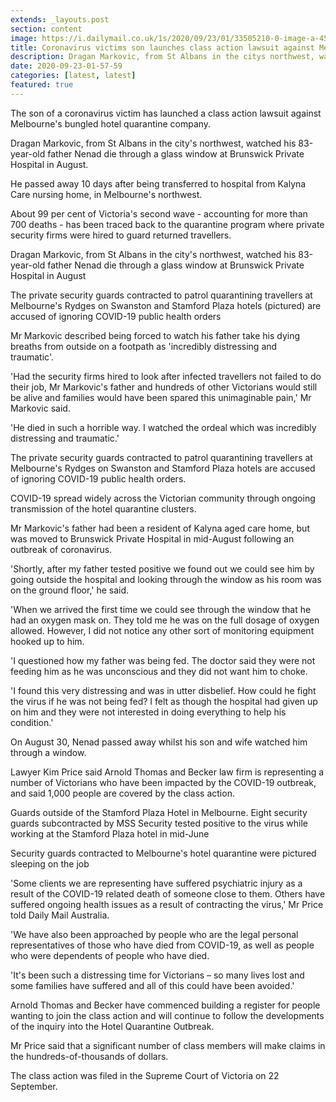 ```yaml
---
extends: _layouts.post
section: content
image: https://i.dailymail.co.uk/1s/2020/09/23/01/33505210-0-image-a-45_1600820674452.jpg 
title: Coronavirus victims son launches class action lawsuit against Melbournes hotel quarantine company 
description: Dragan Markovic, from St Albans in the citys northwest, watched his father Nenad die through a glass window at Brunswick Private Hospital on August 30. 
date: 2020-09-23-01-57-59 
categories: [latest, latest] 
featured: true 
--- 
```

The son of a coronavirus victim has launched a class action lawsuit against Melbourne's bungled hotel quarantine company. 

Dragan Markovic, from St Albans in the city's northwest, watched his 83-year-old father Nenad die through a glass window at Brunswick Private Hospital in August.

He passed away 10 days after being transferred to hospital from Kalyna Care nursing home, in Melbourne's northwest.

About 99 per cent of Victoria's second wave - accounting for more than 700 deaths - has been traced back to the quarantine program where private security firms were hired to guard returned travellers.

Dragan Markovic, from St Albans in the city's northwest, watched his 83-year-old father Nenad die through a glass window at Brunswick Private Hospital in August

The private security guards contracted to patrol quarantining travellers at Melbourne's Rydges on Swanston and Stamford Plaza hotels (pictured) are accused of ignoring COVID-19 public health orders

Mr Markovic described being forced to watch his father take his dying breaths from outside on a footpath as 'incredibly distressing and traumatic'.  

'Had the security firms hired to look after infected travellers not failed to do their job, Mr Markovic's father and hundreds of other Victorians would still be alive and families would have been spared this unimaginable pain,' Mr Markovic said. 

'He died in such a horrible way. I watched the ordeal which was incredibly distressing and traumatic.' 

The private security guards contracted to patrol quarantining travellers at Melbourne's Rydges on Swanston and Stamford Plaza hotels are accused of ignoring COVID-19 public health orders.  

COVID-19 spread widely across the Victorian community through ongoing transmission of the hotel quarantine clusters.

Mr Markovic's father had been a resident of Kalyna aged care home, but was moved to Brunswick Private Hospital in mid-August following an outbreak of coronavirus. 

'Shortly, after my father tested positive we found out we could see him by going outside the hospital and looking through the window as his room was on the ground floor,' he said. 

'When we arrived the first time we could see through the window that he had an oxygen mask on. They told me he was on the full dosage of oxygen allowed. However, I did not notice any other sort of monitoring equipment hooked up to him.

'I questioned how my father was being fed. The doctor said they were not feeding him as he was unconscious and they did not want him to choke.

'I found this very distressing and was in utter disbelief. How could he fight the virus if he was not being fed? I felt as though the hospital had given up on him and they were not interested in doing everything to help his condition.'

On August 30, Nenad passed away whilst his son and wife watched him through a window.

Lawyer Kim Price said Arnold Thomas and Becker law firm is representing a number of Victorians who have been impacted by the COVID-19 outbreak, and said 1,000 people are covered by the class action.

Guards outside of the Stamford Plaza Hotel in Melbourne. Eight security guards subcontracted by MSS Security tested positive to the virus while working at the Stamford Plaza hotel in mid-June

Security guards contracted to Melbourne's hotel quarantine were pictured sleeping on the job

'Some clients we are representing have suffered psychiatric injury as a result of the COVID-19 related death of someone close to them. Others have suffered ongoing health issues as a result of contracting the virus,' Mr Price told Daily Mail Australia.

'We have also been approached by people who are the legal personal representatives of those who have died from COVID-19, as well as people who were dependents of people who have died.

'It's been such a distressing time for Victorians – so many lives lost and some families have suffered and all of this could have been avoided.'

Arnold Thomas and Becker have commenced building a register for people wanting to join the class action and will continue to follow the developments of the inquiry into the Hotel Quarantine Outbreak. 

Mr Price said that a significant number of class members will make claims in the hundreds-of-thousands of dollars.

The class action was filed in the Supreme Court of Victoria on 22 September. 

